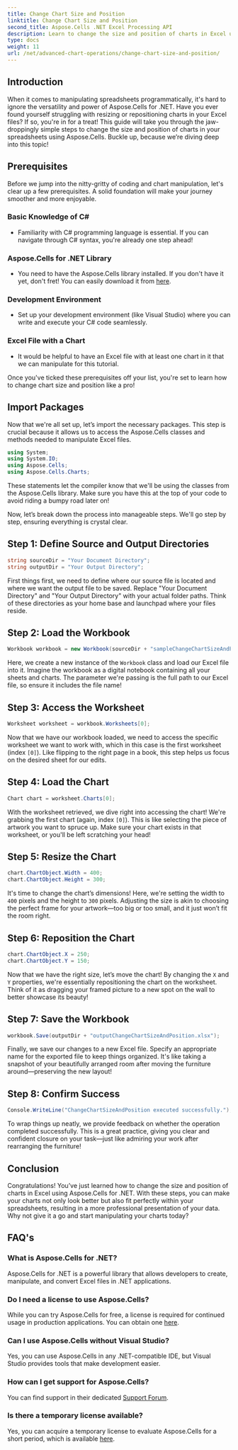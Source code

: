 ```yaml
---
title: Change Chart Size and Position
linktitle: Change Chart Size and Position
second_title: Aspose.Cells .NET Excel Processing API
description: Learn to change the size and position of charts in Excel using Aspose.Cells for .NET with this easy-to-follow guide.
type: docs
weight: 11
url: /net/advanced-chart-operations/change-chart-size-and-position/
---
```

## Introduction

When it comes to manipulating spreadsheets programmatically, it's hard to ignore the versatility and power of Aspose.Cells for .NET. Have you ever found yourself struggling with resizing or repositioning charts in your Excel files? If so, you're in for a treat! This guide will take you through the jaw-droppingly simple steps to change the size and position of charts in your spreadsheets using Aspose.Cells. Buckle up, because we’re diving deep into this topic!

## Prerequisites

Before we jump into the nitty-gritty of coding and chart manipulation, let's clear up a few prerequisites. A solid foundation will make your journey smoother and more enjoyable.

### Basic Knowledge of C#
- Familiarity with C# programming language is essential. If you can navigate through C# syntax, you're already one step ahead!

### Aspose.Cells for .NET Library
- You need to have the Aspose.Cells library installed. If you don't have it yet, don't fret! You can easily download it from [here](https://releases.aspose.com/cells/net/).

### Development Environment
- Set up your development environment (like Visual Studio) where you can write and execute your C# code seamlessly.

### Excel File with a Chart
- It would be helpful to have an Excel file with at least one chart in it that we can manipulate for this tutorial.

Once you've ticked these prerequisites off your list, you're set to learn how to change chart size and position like a pro!

## Import Packages

Now that we're all set up, let’s import the necessary packages. This step is crucial because it allows us to access the Aspose.Cells classes and methods needed to manipulate Excel files.

```csharp
using System;
using System.IO;
using Aspose.Cells;
using Aspose.Cells.Charts;
```

These statements let the compiler know that we'll be using the classes from the Aspose.Cells library. Make sure you have this at the top of your code to avoid riding a bumpy road later on!

Now, let’s break down the process into manageable steps. We'll go step by step, ensuring everything is crystal clear.

## Step 1: Define Source and Output Directories

```csharp
string sourceDir = "Your Document Directory";
string outputDir = "Your Output Directory";
```

First things first, we need to define where our source file is located and where we want the output file to be saved. Replace "Your Document Directory" and "Your Output Directory" with your actual folder paths. Think of these directories as your home base and launchpad where your files reside.

## Step 2: Load the Workbook

```csharp
Workbook workbook = new Workbook(sourceDir + "sampleChangeChartSizeAndPosition.xlsx");
```

Here, we create a new instance of the `Workbook` class and load our Excel file into it. Imagine the workbook as a digital notebook containing all your sheets and charts. The parameter we're passing is the full path to our Excel file, so ensure it includes the file name!

## Step 3: Access the Worksheet

```csharp
Worksheet worksheet = workbook.Worksheets[0];
```

Now that we have our workbook loaded, we need to access the specific worksheet we want to work with, which in this case is the first worksheet (index `[0]`). Like flipping to the right page in a book, this step helps us focus on the desired sheet for our edits.

## Step 4: Load the Chart

```csharp
Chart chart = worksheet.Charts[0];
```

With the worksheet retrieved, we dive right into accessing the chart! We're grabbing the first chart (again, index `[0]`). This is like selecting the piece of artwork you want to spruce up. Make sure your chart exists in that worksheet, or you'll be left scratching your head!

## Step 5: Resize the Chart

```csharp
chart.ChartObject.Width = 400;
chart.ChartObject.Height = 300;
```

It's time to change the chart’s dimensions! Here, we're setting the width to `400` pixels and the height to `300` pixels. Adjusting the size is akin to choosing the perfect frame for your artwork—too big or too small, and it just won’t fit the room right.

## Step 6: Reposition the Chart

```csharp
chart.ChartObject.X = 250;
chart.ChartObject.Y = 150;
```

Now that we have the right size, let’s move the chart! By changing the `X` and `Y` properties, we're essentially repositioning the chart on the worksheet. Think of it as dragging your framed picture to a new spot on the wall to better showcase its beauty!

## Step 7: Save the Workbook

```csharp
workbook.Save(outputDir + "outputChangeChartSizeAndPosition.xlsx");
```

Finally, we save our changes to a new Excel file. Specify an appropriate name for the exported file to keep things organized. It's like taking a snapshot of your beautifully arranged room after moving the furniture around—preserving the new layout!

## Step 8: Confirm Success

```csharp
Console.WriteLine("ChangeChartSizeAndPosition executed successfully.");
```

To wrap things up neatly, we provide feedback on whether the operation completed successfully. This is a great practice, giving you clear and confident closure on your task—just like admiring your work after rearranging the furniture!

## Conclusion

Congratulations! You’ve just learned how to change the size and position of charts in Excel using Aspose.Cells for .NET. With these steps, you can make your charts not only look better but also fit perfectly within your spreadsheets, resulting in a more professional presentation of your data. Why not give it a go and start manipulating your charts today? 

## FAQ's

### What is Aspose.Cells for .NET?  
Aspose.Cells for .NET is a powerful library that allows developers to create, manipulate, and convert Excel files in .NET applications.

### Do I need a license to use Aspose.Cells?  
While you can try Aspose.Cells for free, a license is required for continued usage in production applications. You can obtain one [here](https://purchase.aspose.com/buy).

### Can I use Aspose.Cells without Visual Studio?  
Yes, you can use Aspose.Cells in any .NET-compatible IDE, but Visual Studio provides tools that make development easier.

### How can I get support for Aspose.Cells?  
You can find support in their dedicated [Support Forum](https://forum.aspose.com/c/cells/9).

### Is there a temporary license available?  
Yes, you can acquire a temporary license to evaluate Aspose.Cells for a short period, which is available [here](https://purchase.aspose.com/temporary-license/).

